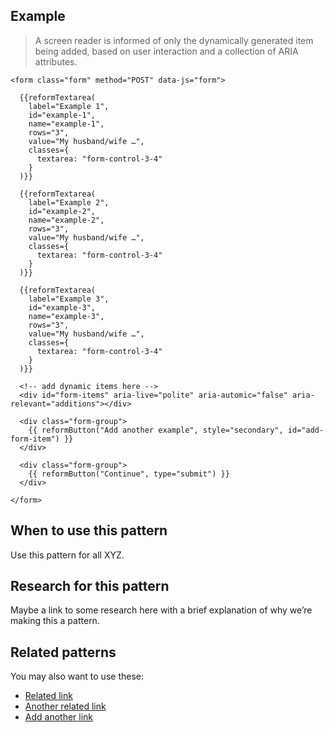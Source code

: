 ## Example

> A screen reader is informed of only the dynamically generated item being added, based on user interaction and a collection of ARIA attributes.

```example
<form class="form" method="POST" data-js="form">

  {{reformTextarea( 
    label="Example 1", 
    id="example-1", 
    name="example-1", 
    rows="3", 
    value="My husband/wife …",
    classes={
      textarea: "form-control-3-4"
    }
  )}}
  
  {{reformTextarea( 
    label="Example 2", 
    id="example-2", 
    name="example-2", 
    rows="3", 
    value="My husband/wife …",
    classes={
      textarea: "form-control-3-4"
    }
  )}}
  
  {{reformTextarea( 
    label="Example 3", 
    id="example-3", 
    name="example-3", 
    rows="3", 
    value="My husband/wife …",
    classes={
      textarea: "form-control-3-4"
    }
  )}}
  
  <!-- add dynamic items here -->
  <div id="form-items" aria-live="polite" aria-automic="false" aria-relevant="additions"></div>
  
  <div class="form-group">
    {{ reformButton("Add another example", style="secondary", id="add-form-item") }}
  </div>

  <div class="form-group">
    {{ reformButton("Continue", type="submit") }}
  </div>
  
</form>
```

## When to use this pattern

Use this pattern for all XYZ.

## Research for this pattern

Maybe a link to some research here with a brief explanation of why we’re making this a pattern.

## Related patterns

You may also want to use these:

* [Related link](#)
* [Another related link](#)
* [Add another link](#)
